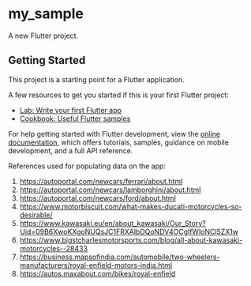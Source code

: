 # my_sample

A new Flutter project.

## Getting Started

This project is a starting point for a Flutter application.

A few resources to get you started if this is your first Flutter project:

- [Lab: Write your first Flutter app](https://docs.flutter.dev/get-started/codelab)
- [Cookbook: Useful Flutter samples](https://docs.flutter.dev/cookbook)

For help getting started with Flutter development, view the
[online documentation](https://docs.flutter.dev/), which offers tutorials,
samples, guidance on mobile development, and a full API reference.

References used for populating data on the app:
1. https://autoportal.com/newcars/ferrari/about.html
2. https://autoportal.com/newcars/lamborghini/about.html
3. https://autoportal.com/newcars/ford/about.html
4. https://www.motorbiscuit.com/what-makes-ducati-motorcycles-so-desirable/
5. https://www.kawasaki.eu/en/about_kawasaki/Our_Story?Uid=09B6XwoKXgoNUQsJC1FRXAlbDQoNDV4OCglfWloNCl5ZX1w
6. https://www.bigstcharlesmotorsports.com/blog/all-about-kawasaki-motorcycles--28433
7. https://business.mapsofindia.com/automobile/two-wheelers-manufacturers/royal-enfield-motors-india.html
8. https://autos.maxabout.com/bikes/royal-enfield